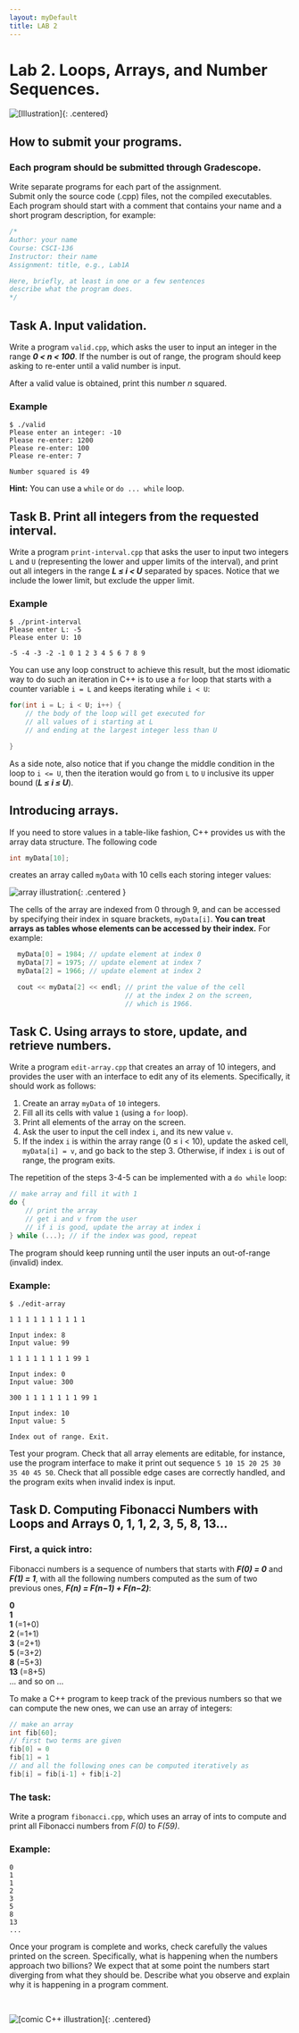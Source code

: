 ```yaml
---  
layout: myDefault  
title: LAB 2  
---      
```

  
# Lab 2. Loops, Arrays, and Number Sequences.

![\[Illustration\]](https://i.imgur.com/FqNnAhM.jpg){: .centered}

## How to submit your programs.

### Each program should be submitted through Gradescope.

Write separate programs for each part of the assignment.   
Submit only the source code (.cpp) files, not the compiled executables.     
Each program should start with a comment that contains your name and a short program description, for example:

```c++
/*
Author: your name
Course: CSCI-136
Instructor: their name
Assignment: title, e.g., Lab1A

Here, briefly, at least in one or a few sentences
describe what the program does.
*/
```

## Task A. Input validation.
Write a program `valid.cpp`, which asks the user to input an integer in the range _**0 < n < 100**_. 
If the number is out of range, the program should keep asking to re-enter until a valid number is input.

After a valid value is obtained, print this number _n_ squared.

### Example
```
$ ./valid
Please enter an integer: -10
Please re-enter: 1200
Please re-enter: 100
Please re-enter: 7

Number squared is 49
```

**Hint:** You can use a `while` or `do ... while` loop.

## Task B. Print all integers from the requested interval.

Write a program `print-interval.cpp` that asks the user to input two integers `L` and `U` (representing the lower and upper limits of the interval),
and print out all integers in the range _**L&nbsp;&le;&nbsp;i&nbsp;<&nbsp;U**_ separated by spaces.
Notice that we include the lower limit, but exclude the upper limit.

### Example
```
$ ./print-interval
Please enter L: -5
Please enter U: 10

-5 -4 -3 -2 -1 0 1 2 3 4 5 6 7 8 9
```
You can use any loop construct to achieve this result, 
but the most idiomatic way to do such an iteration in C++ is to use a `for` loop that starts 
with a counter variable `i = L` and keeps iterating while `i < U`:

```c++
for(int i = L; i < U; i++) {
    // the body of the loop will get executed for 
    // all values of i starting at L
    // and ending at the largest integer less than U

}
```

As a side note, also notice that if you change the middle condition in the loop to `i <= U`, 
then the iteration would go from `L` to `U` inclusive its upper bound (_**L &le; i &le; U**_).

## Introducing arrays.

If you need to store values in a table-like fashion, C++ provides us with the array data structure.
The following code

```c++
int myData[10];
```
creates an array called `myData` with 10 cells each storing integer values:

![array illustration](https://i.imgur.com/uGeFMck.png){: .centered }

The cells of the array are indexed from 0 through 9, and can be accessed by specifying their index in square brackets,
`myData[i]`. **You can treat arrays as tables whose elements can be accessed by their index.**  For example:

```c++
  myData[0] = 1984; // update element at index 0
  myData[7] = 1975; // update element at index 7
  myData[2] = 1966; // update element at index 2

  cout << myData[2] << endl; // print the value of the cell
                             // at the index 2 on the screen, 
                             // which is 1966.
```

## Task C. Using arrays to store, update, and retrieve numbers.

Write a program `edit-array.cpp` that creates an array of 10 integers, and provides the user with an interface to edit any of its elements. 
Specifically, it should work as follows:

1. Create an array `myData` of `10` integers.
2. Fill all its cells with value `1` (using a `for` loop).
3. Print all elements of the array on the screen.
4. Ask the user to input the cell index `i`, and its new value `v`. 
5. If the index `i` is within the array range (0 &le; i < 10), update the asked cell, `myData[i] = v`, and go back to the step 3.
Otherwise, if index `i` is out of range, the program exits.

The repetition of the steps 3-4-5 can be implemented with a `do while` loop:

```c++
// make array and fill it with 1
do {
    // print the array
    // get i and v from the user
    // if i is good, update the array at index i
} while (...); // if the index was good, repeat
```

The program should keep running until the user inputs an out-of-range (invalid) index.


### Example:

```
$ ./edit-array

1 1 1 1 1 1 1 1 1 1

Input index: 8
Input value: 99

1 1 1 1 1 1 1 1 99 1

Input index: 0
Input value: 300

300 1 1 1 1 1 1 1 99 1

Input index: 10
Input value: 5

Index out of range. Exit.

```

Test your program. Check that all array elements are editable, for instance, use the program interface to make it print out sequence 
`5 10 15 20 25 30 35 40 45 50`. Check that all possible edge cases are correctly handled, and the program exits when invalid index is input. 


## Task D. Computing Fibonacci Numbers with Loops and Arrays 0, 1, 1, 2, 3, 5, 8, 13...

### First, a quick intro:

Fibonacci numbers is a sequence of numbers that starts with _**F(0) = 0**_ and _**F(1) = 1**_, 
with all the following numbers computed as the sum of two previous ones, _**F(n) = F(n&minus;1) + F(n&minus;2)**_:

**0**  
**1**   
**1** (=1+0)   
**2** (=1+1)   
**3** (=2+1)   
**5** (=3+2)   
**8** (=5+3)   
**13** (=8+5)   
 ... and so on ...   

To make a C++ program to keep track of the previous numbers so that we can compute the new ones,
we can use an array of integers:

```c++
// make an array
int fib[60];
// first two terms are given
fib[0] = 0
fib[1] = 1
// and all the following ones can be computed iteratively as
fib[i] = fib[i-1] + fib[i-2]
```

### The task:
Write a program `fibonacci.cpp`, which uses an array of ints to compute and print all Fibonacci numbers from _F(0)_ to _F(59)_.

### Example:
```
0 
1 
1 
2 
3 
5 
8 
13 
...
```

Once your program is complete and works, check carefully the values printed on the screen. Specifically, what is happening when 
the numbers approach two billions? We expect that at some point the numbers start diverging from what they should be.
Describe what you observe and explain why it is happening in a program comment. 

<br />

![\[comic C++ illustration\]](https://i.imgur.com/Rbogafe.jpg){: .centered}

<br />
